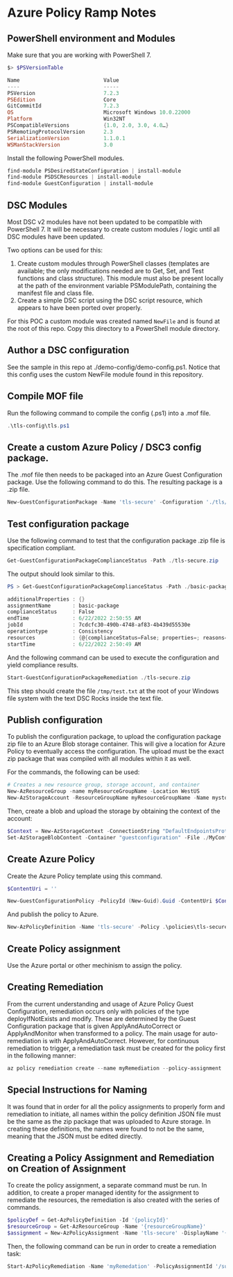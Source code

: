 # Azure Policy Ramp Notes

## PowerShell environment and Modules

Make sure that you are working with PowerShell 7.

```powershell
$> $PSVersionTable

Name                           Value
----                           -----
PSVersion                      7.2.3
PSEdition                      Core
GitCommitId                    7.2.3
OS                             Microsoft Windows 10.0.22000
Platform                       Win32NT
PSCompatibleVersions           {1.0, 2.0, 3.0, 4.0…}
PSRemotingProtocolVersion      2.3
SerializationVersion           1.1.0.1
WSManStackVersion              3.0
```

Install the following PowerShell modules.

```powershell
find-module PSDesiredStateConfiguration | install-module
find-module PSDSCResources | install-module
find-module GuestConfiguration | install-module
```

## DSC Modules

Most DSC v2 modules have not been updated to be compatible with PowerShell 7. It will be necessary to create custom modules / logic until all DSC modules have been updated.

Two options can be used for this:

1. Create custom modules through PowerShell classes (templates are available; the only modifications needed are to Get, Set, and Test functions and class structure). This module must also be present locally at the path of the environment variable PSModulePath, containing the manifest file and class file.
2. Create a simple DSC script using the DSC script resource, which appears to have been ported over properly.

For this POC a custom module was created named `NewFile` and is found at the root of this repo. Copy this directory to a PowerShell module directory.

## Author a DSC configuration

See the sample in this repo at ./demo-config/demo-config.ps1. Notice that this config uses the custom NewFile module found in this repository.

## Compile MOF file

Run the following command to compile the config (.ps1) into a .mof file.

```powershell
.\tls-config\tls.ps1
```

## Create a custom Azure Policy / DSC3 config package.

The .mof file then needs to be packaged into an Azure Guest Configuration package. Use the following command to do this. The resulting package is a .zip file.

```powershell
New-GuestConfigurationPackage -Name 'tls-secure' -Configuration './tls/localhost.mof' -Type AuditAndSet -Force
```

## Test configuration package

Use the following command to test that the configuration package .zip file is specification compliant.

```powershell
Get-GuestConfigurationPackageComplianceStatus -Path ./tls-secure.zip
```

The output should look similar to this.

```powershell
PS > Get-GuestConfigurationPackageComplianceStatus -Path ./basic-package.zip

additionalProperties : {}
assignmentName       : basic-package
complianceStatus     : False
endTime              : 6/22/2022 2:50:55 AM
jobId                : 7cdcfc30-490b-4748-af83-4b439d55530e
operationtype        : Consistency
resources            : {@{complianceStatus=False; properties=; reasons=System.Object[]}}
startTime            : 6/22/2022 2:50:49 AM
```

And the following command can be used to execute the configuration and yield compliance results.

```powershell
Start-GuestConfigurationPackageRemediation ./tls-secure.zip
```

This step should create the file `/tmp/test.txt` at the root of your Windows file system with the text DSC Rocks inside the text file.

## Publish configuration 

To publish the configuration package, to upload the configuration package zip file to an Azure Blob storage container. This will give a location for Azure Policy to eventually access the configuration. The upload must be the exact zip package that was compiled with all modules within it as well.

For the commands, the following can be used:
```powershell
# Creates a new resource group, storage account, and container
New-AzResourceGroup -name myResourceGroupName -Location WestUS
New-AzStorageAccount -ResourceGroupName myResourceGroupName -Name mystorageaccount -SkuName 'Standard_LRS' -Location 'WestUs' | New-AzStorageContainer -Name guestconfiguration -Permission Blob
```

Then, create a blob and upload the storage by obtaining the context of the account:
```powershell
$Context = New-AzStorageContext -ConnectionString "DefaultEndpointsProtocol=https;AccountName=ContosoGeneral;AccountKey=< Storage Key for ContosoGeneral ends with == >;"
Set-AzStorageBlobContent -Container "guestconfiguration" -File ./MyConfig.zip -Blob "guestconfiguration" -Context $Context
```

## Create Azure Policy

Create the Azure Policy template using this command.

```powershell
$ContentUri = ''

New-GuestConfigurationPolicy -PolicyId (New-Guid).Guid -ContentUri $ContentUri -DisplayName 'TLS Secure' -Path './policies' -Platform 'Windows' -Description 'TLS Secure' -PolicyVersion 1.0.0 -Mode ApplyAndAutoCorrect -Verbose
```

And publish the policy to Azure.

```powershell
New-AzPolicyDefinition -Name 'tls-secure' -Policy .\policies\tls-secure_DeployIfNotExists.json
```

## Create Policy assignment

Use the Azure portal or other mechinism to assign the policy.

## Creating Remediation
From the current understanding and usage of Azure Policy Guest Configuration, remediation occurs only with policies of the type deployIfNotExists and modify. These are determined by the Guest Configuration package that is given ApplyAndAutoCorrect or ApplyAndMonitor when transformed to a policy. The main usage for auto-remediation is with ApplyAndAutoCorrect. However, for continuous remediation to trigger, a remediation task must be created for the policy first in the following manner:

```powershell
az policy remediation create --name myRemediation --policy-assignment '/subscriptions/{subscriptionId}/providers/Microsoft.Authorization/policyAssignments/{myAssignmentId}'
```

## Special Instructions for Naming
It was found that in order for all the policy assignments to properly form and remediation to initiate, all names within the policy definition JSON file must be the same as the zip package that was uploaded to Azure storage. In creating these definitions, the names were found to not be the same, meaning that the JSON must be edited directly.

## Creating a Policy Assignment and Remediation on Creation of Assignment
To create the policy assignment, a separate command must be run. In addition, to create a proper managed identity for the assignment to remediate the resources, the remediation is also created with the series of commands.

```powershell
$policyDef = Get-AzPolicyDefinition -Id '{policyId}'
$resourceGroup = Get-AzResourceGroup -Name '{resourceGroupName}'
$assignment = New-AzPolicyAssignment -Name 'tls-secure' -DisplayName '{policyName}' -Scope $resourceGroup.ResourceId -PolicyDefinition $policyDef -Location '{location}' -IdentityType "SystemAssigned"
```

Then, the following command can be run in order to create a remediation task:
```powershell
Start-AzPolicyRemediation -Name 'myRemedation' -PolicyAssignmentId '/subscriptions/{subscriptionId}/providers/Microsoft.Authorization/policyAssignments/{myAssignmentId}'
```